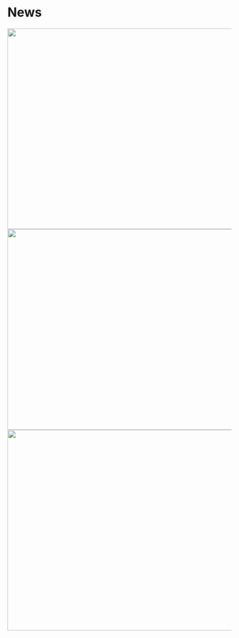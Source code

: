 # News

<div>
  <img aligh=top src="https://user-images.githubusercontent.com/59850458/152454191-9c522136-b02b-41e6-ba5a-d9cbfee95bb2.png" width="800px" height="450px" />
  <img aligh=top src="https://user-images.githubusercontent.com/59850458/152454218-ddd24edb-71d1-4cf8-be24-b8d6b087d87e.png" width="800px" height="450px" />
  <img aligh=top src="https://user-images.githubusercontent.com/59850458/152454225-844f2963-20ce-4028-b16d-d85f360f925c.png" width="800px" height="450px" />
</div>
